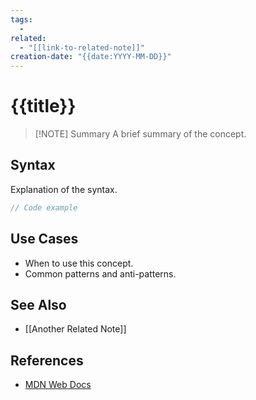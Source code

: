 ```yaml
---
tags:
  - 
related:
  - "[[link-to-related-note]]"
creation-date: "{{date:YYYY-MM-DD}}"
---
```


# {{title}}

> [!NOTE] Summary
> A brief summary of the concept.

## Syntax

Explanation of the syntax.

```javascript
// Code example
```

## Use Cases

-   When to use this concept.
-   Common patterns and anti-patterns.

## See Also

-   [[Another Related Note]]

## References

-   [MDN Web Docs](https://developer.mozilla.org/)

